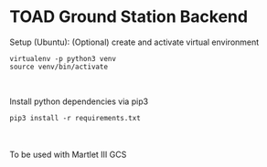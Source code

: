 # TOAD Ground Station Backend

Setup (Ubuntu):
(Optional) create and activate virtual environment
```
virtualenv -p python3 venv
source venv/bin/activate
```

<br>

Install python dependencies via pip3
```
pip3 install -r requirements.txt
```
<br><br>
To be used with Martlet III GCS
